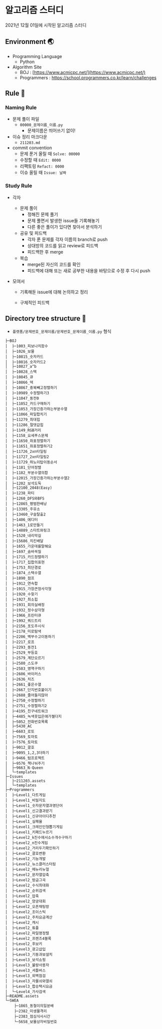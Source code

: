 # 알고리즘 스터디

2021년 12월 01일에 시작된 알고리즘 스터디

## Environment :earth_asia:

- Programming Language
  -  Python
- Algorithm Site
  - BOJ : [https://www.acmicpc.net/](https://www.acmicpc.net/)
  - Programmers : https://school.programmers.co.kr/learn/challenges

## Rule :straight_ruler:

### Naming Rule

- 문제 풀이 파일
  - `00000_문제이름_이름.py`
    - 문제이름은 띄어쓰기 없이!
- 이슈 정리 마크다운
  - `211203.md`
- commit convention
  - 문제 푼거 올릴 때 `Solve: 00000`
  - 수정할 때 `Edit: 0000`
  - 리팩토링 `Refact: 0000`
  - 이슈 올릴 때 `Issue: 날짜`

### Study Rule

- 각자
  
  - 문제 풀이
    - 정해진 문제 풀기
    - 문제 풀면서 발생한 issue들 기록해놓기
    - 다른 좋은 풀이가 있다면 찾아서 분석하기
  - 공유 및 피드백
    - 각자 푼 문제를 각자 이름의 branch로 push
    - 상대방의 코드를 읽고 review로 피드백
    - 피드백한 후 merge
  - 복습
    - merge된 자신의 코드를 확인
    - 피드백에 대해 또는 새로 공부한 내용을 바탕으로 수정 후 다시 push

- 모여서
  
  - 기록해둔 issue에 대해 논의하고 정리
  
  - 구체적인 피드백

## Directory tree structure :evergreen_tree:

- `플랫폼/문제번호_문제이름/문제번호_문제이름_이름.py` 형식

```
├─BOJ
│  ├─1003_피보나치함수
│  ├─1026_보물
│  ├─10815_숫자카드
│  ├─10816_숫자카드2
│  ├─10827_a^b
│  ├─10828_스택
│  ├─10845_큐
│  ├─10866_덱
│  ├─10867_중복빼고정렬하기
│  ├─10989_수정렬하기3
│  ├─11047_동전0
│  ├─11052_카드구매하기
│  ├─11053_가장긴증가하는부분수열
│  ├─11066_파일합치기
│  ├─11279_최대힙
│  ├─11286_절댓값힙
│  ├─1149_RGB거리
│  ├─1158_요세푸스문제
│  ├─11650_좌표정렬하기
│  ├─11651_좌표정렬하기2
│  ├─11726_2xn타일링
│  ├─11727_2xn타일링2
│  ├─11729_하노이탑이동순서
│  ├─1181_단어정렬
│  ├─1182_부분수열의합
│  ├─12015_가장긴증가하는부분수열2
│  ├─1202_보석도둑
│  ├─12100_2048(Easy)
│  ├─1238_파티
│  ├─1260_DFS와BFS
│  ├─12865_평범한배낭
│  ├─13305_주유소
│  ├─13460_구슬탈출2
│  ├─1406_에디터
│  ├─1463_1로만들기
│  ├─14889_스타트와링크
│  ├─1520_내리막길
│  ├─15686_치킨배달
│  ├─1655_가운데를말해요
│  ├─1697_숨바꼭질
│  ├─1715_카드정렬하기
│  ├─1717_집합의표현
│  ├─1753_최단경로
│  ├─1874_스택수열
│  ├─1890_점프
│  ├─1912_연속합
│  ├─1915_가장큰정사각형
│  ├─1920_수찾기
│  ├─1927_최소힙
│  ├─1931_회의실배정
│  ├─1932_정수삼각형
│  ├─1966_프린터큐
│  ├─1992_쿼드트리
│  ├─2156_포도주시식
│  ├─2178_미로탐색
│  ├─2206_벽부수고이동하기
│  ├─2217_로프
│  ├─2293_동전1
│  ├─2529_부등호
│  ├─2579_계단오르기
│  ├─2580_스도쿠
│  ├─2583_영역구하기
│  ├─2606_바이러스
│  ├─2636_치즈
│  ├─2661_좋은수열
│  ├─2667_단지번호붙이기
│  ├─2688_줄어들지않아
│  ├─2750_수정렬하기
│  ├─2751_수정렬하기2
│  ├─4195_친구네트워크
│  ├─4485_녹색옷입은애가젤다지
│  ├─5052_전화번호목록
│  ├─5430_AC
│  ├─6603_로또
│  ├─7569_토마토
│  ├─7576_토마토
│  ├─9012_괄호
│  ├─9095_1,2,3더하기
│  ├─9466_텀프로젝트
│  ├─9576_책나눠주기
│  ├─9663_N-Queen
│  └─templates
├─Issues
│  ├─211203.assets
│  └─templates
├─Programmers
│  ├─Level1_다트게임
│  ├─Level1_비밀지도
│  ├─Level1_숫자문자열과영단어
│  ├─Level1_신고결과받기
│  ├─Level1_신규아이디추천
│  ├─Level1_실패율
│  ├─Level1_크레인인형뽑기게임
│  ├─Level1_키패드누르기
│  ├─Level2_k진수에서소수개수구하기
│  ├─Level2_n진수게임
│  ├─Level2_거리두기확인하기
│  ├─Level2_괄호변환
│  ├─Level2_기능개발
│  ├─Level2_뉴스클러스터링
│  ├─Level2_메뉴리뉴얼
│  ├─Level2_문자열압축
│  ├─Level2_방금그곡
│  ├─Level2_수식최대화
│  ├─Level2_순위검색
│  ├─Level2_압축
│  ├─Level2_양궁대회
│  ├─Level2_오픈채팅방
│  ├─Level2_조이스틱
│  ├─Level2_주차요금계산
│  ├─Level2_캐시
│  ├─Level2_튜플
│  ├─Level2_파일명정렬
│  ├─Level2_프렌즈4블록
│  ├─Level2_후보키
│  ├─Level3_광고삽입
│  ├─Level3_기둥과보설치
│  ├─Level3_보석쇼핑
│  ├─Level3_불량사용자
│  ├─Level3_셔틀버스
│  ├─Level3_외벽점검
│  ├─Level3_자물쇠와열쇠
│  ├─Level3_합승택시요금
│  └─Level4_가사검색
├─README.assets
└─SWEA
    ├─1865_동철이의일분배
    ├─2382_미생물격리
    ├─2383_점심식사시간
    └─5658_보물상자비밀번호
```
